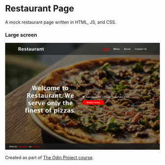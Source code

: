 # Restaurant Page

A mock restaurant page written in HTML, JS, and CSS.

### Large screen
![Normal layout of the page](./src/images/restaurant-large.png)

Created as part of [The Odin Project course](https://www.theodinproject.com/).